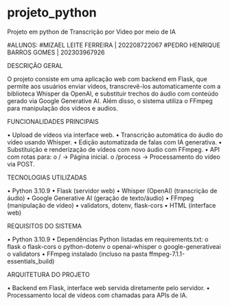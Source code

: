 # projeto_python
Projeto em python de Transcrição por Video por meio de IA

#ALUNOS:
#MIZAEL LEITE FERREIRA | 202208722067
#PEDRO HENRIQUE BARROS GOMES | 202303967926


DESCRIÇÃO GERAL

O projeto consiste em uma aplicação web com backend em Flask, que permite aos usuários enviar vídeos, transcrevê-los automaticamente com a biblioteca Whisper da OpenAI, e substituir trechos do áudio com conteúdo gerado via Google Generative AI.
Além disso, o sistema utiliza o FFmpeg para manipulação dos vídeos e audios.



FUNCIONALIDADES PRINCIPAIS

•	Upload de vídeos via interface web.
•	Transcrição automática do áudio do vídeo usando Whisper.
•	Edição automatizada de falas com IA generativa.
•	Substituição e renderização de vídeos com novo áudio com FFmpeg.
•	API com rotas para:
o	/ → Página inicial.
o	/process → Processamento do vídeo via POST.



TECNOLOGIAS UTILIZADAS

•	Python 3.10.9
•	Flask (servidor web)
•	Whisper (OpenAI) (transcrição de áudio)
•	Google Generative AI (geração de texto/áudio)
•	FFmpeg (manipulação de vídeo)
•	validators, dotenv, flask-cors
•	HTML (interface web)



REQUISITOS DO SISTEMA

•	Python 3.10.9
•	Dependências Python listadas em requirements.txt:
o	flask
o	flask-cors
o	python-dotenv
o	openai-whisper
o	google-generativeai
o	validators
•	FFmpeg instalado (incluso na pasta ffmpeg-7.1.1-essentials_build)



ARQUITETURA DO PROJETO

•	Backend em Flask, interface web servida diretamente pelo servidor.
•	Processamento local de vídeos com chamadas para APIs de IA.

